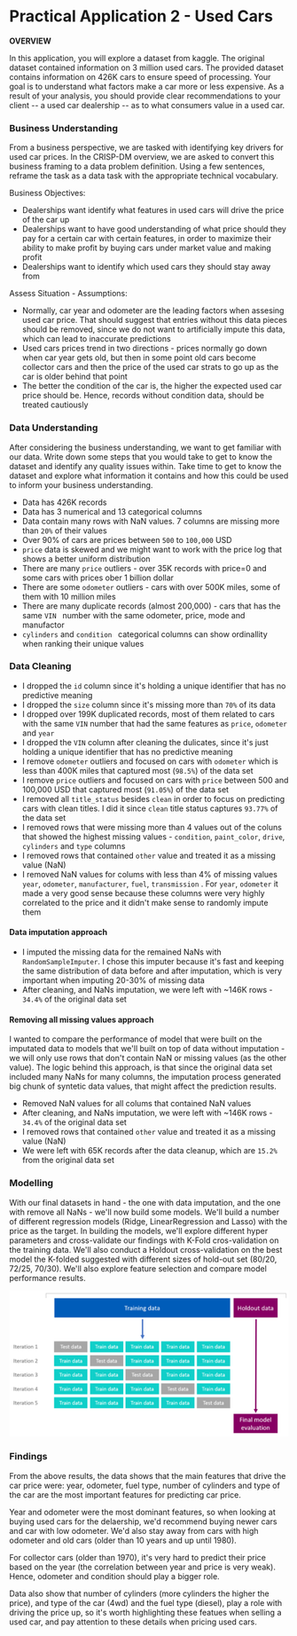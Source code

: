 # Practical Application 2 - Used Cars

**OVERVIEW**

In this application, you will explore a dataset from kaggle. The original dataset contained information on 3 million used cars. The provided dataset contains information on 426K cars to ensure speed of processing.  Your goal is to understand what factors make a car more or less expensive.  As a result of your analysis, you should provide clear recommendations to your client -- a used car dealership -- as to what consumers value in a used car.

### Business Understanding

From a business perspective, we are tasked with identifying key drivers for used car prices.  In the CRISP-DM overview, we are asked to convert this business framing to a data problem definition.  Using a few sentences, reframe the task as a data task with the appropriate technical vocabulary.

 Business Objectives:
 * Dealerships want identify what features in used cars will drive the price of the car up
 * Dealerships want to have good understanding of what price should they pay for a certain car with certain features, in order to maximize their ability to make profit by buying cars under market value and making profit
 * Dealerships want to identify which used cars they should stay away from

 Assess Situation -  Assumptions:
* Normally, car year and odometer are the leading factors when assesing used car price. That should suggest that entries without this data pieces should be removed, since we do not want to artificially impute this data, which can lead to inaccurate predictions
* Used cars prices trend in two directions - prices normally go down when car year gets old, but then in some point old cars become collector cars and then the price of the used car strats to go up as the car is older behind that point
* The better the condition of the car is, the higher the expected used car price should be. Hence, records without condition data, should be treated cautiously
 
### Data Understanding

After considering the business understanding, we want to get familiar with our data.  Write down some steps that you would take to get to know the dataset and identify any quality issues within.  Take time to get to know the dataset and explore what information it contains and how this could be used to inform your business understanding.

* Data has 426K records
* Data has 3 numerical and 13 categorical columns
* Data contain many rows with NaN values. 7 columns are missing more than `20%` of their values
* Over 90% of cars are prices between `500` to `100,000` USD
* `price` data is skewed and we might want to work with the price log that shows a better uniform distribution
* There are many `price` outliers - over 35K records with price=0 and some cars with prices ober 1 billion dollar
* There are some `odometer` outliers - cars with over 500K miles, some of them with 10 million miles
* There are many duplicate records (almost 200,000) - cars that has the same `VIN ` number with the same odometer, price, mode and  manufactor
* `cylinders` and `condition ` categorical columns can show ordinallity when ranking their unique values

### Data Cleaning 
* I dropped the `id` column since it's holding a unique identifier that has no predictive meaning
* I dropped the `size` column since it's missing more than `70%` of its data
* I dropped over 199K duplicated records, most of them related to cars with the same `VIN` number that had the same features as `price`, `odometer` and `year`
* I dropped the `VIN` column after cleaning the dulicates, since it's just holding a unique identifier that has no predictive meaning
* I remove `odometer` outliers and focused on cars with `odometer` which is less than 400K miles that captured most  (`98.5%`) of the data set
* I remove `price` outliers and focused on cars with `price` between 500 and 100,000 USD that captured most (`91.05%`) of the data set
* I removed all `title_status` besides `clean` in order to focus on predicting cars with clean titles. I did it since `clean` title status captures `93.77%` of the data set
* I removed rows that were missing more than 4 values out of the coluns that showed the highest missing values - `condition`, `paint_color`, `drive`, `cylinders` and `type` columns
* I removed rows that contained `other` value and treated it as a missing value (NaN)
* I removed NaN values for colums with less than 4% of missing values `year`, `odometer`, `manufacturer`, `fuel`, `transmission` . For `year`, `odometer` it made a very good sense because these columns were very highly correlated to the price and it didn't make sense to randomly impute them

#### Data imputation approach
* I imputed the missing data for the remained NaNs with `RandomSampleImputer`. I chose this imputer because it's fast and keeping the same distribution of data before and after imputation, which is very important when imputing 20-30% of missing data
* After cleaning, and NaNs imputation, we were left with ~146K rows - `34.4%` of the original data set

#### Removing all missing values approach
 I wanted to compare the performance of model that were built on the imputated data to models that we'll built on top of data without imputation - we will only use rows that don't contain NaN or missing values (as the other value). The logic behind this approach, is that since the original data set included many NaNs for many columns, the imputation process generated big chunk of syntetic data values, that might affect the prediction results.

* Removed NaN values for all colums that contained NaN values
* After cleaning, and NaNs imputation, we were left with ~146K rows - `34.4%` of the original data set
* I removed rows that contained `other` value and treated it as a missing value (NaN)
* We were left with 65K records after the data cleanup, which are `15.2%` from the original data set 

### Modelling
With our final datasets in hand - the one with data imputation, and the one with remove all NaNs - we'll now build some models. We'll build a number of different regression models (Ridge, LinearRegression and Lasso) with the price as the target. In building the models, we'll explore different hyper parameters and cross-validate our findings with K-Fold cros-validation on the training data. We'll also conduct a Holdout cross-validation on the best model the K-folded suggested with different sizes of hold-out set (80/20, 72/25, 70/30).
We'll also explore feature selection and compare model performance results.

![](images/holdout-crossvalidation.png)

### Findings
From the above results, the data shows that the main features that drive the car price were: year, odometer, fuel type, number of cylinders and type of the car are the most important features for predicting car price.

Year and odometer were the most dominant features, so when looking at buying used cars for the delaership, we'd recommend buying newer cars and car with low odometer.
We'd also stay away from cars with high odometer and old cars (older than 10 years and up until 1980).

For collector cars (older than 1970), it's very hard to predict their price based on the year (the correlation between year and price is very weak). Hence, odometer and condition should play a bigger role.

Data also show that number of cylinders (more cylinders the higher the price), and type of the car (4wd) and the fuel type (diesel), play a role with driving the price up, so it's worth highlighting these featues when selling a used car, and pay attention to these details when pricing used cars. 
